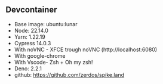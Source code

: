 ## Devcontainer

- Base image: ubuntu:lunar
- Node: 22.14.0
- Yarn: 1.22.19
- Cypress 14.0.3
- With noVNC - XFCE trough noVNC (http://localhost:6080)
- With google-chrome
- With Vscode- Zsh + Oh my zsh!
- Deno: 2.2.1
- github: https://github.com/zerdos/spike.land
